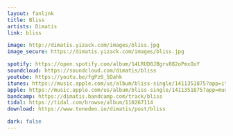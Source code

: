 ```yaml
---
layout: fanlink
title: Bliss
artists: Dimatis
link: bliss

image: http://dimatis.yizack.com/images/bliss.jpg
image_secure: https://dimatis.yizack.com/images/bliss.jpg

spotify: https://open.spotify.com/album/14LRUD8JBgrv882oPmxOuY
soundcloud: https://soundcloud.com/dimatis/bliss
youtube: https://youtu.be/fgPz0_5Dahk
itunes: https://music.apple.com/us/album/bliss-single/1411351875?app=itunes
apple: https://music.apple.com/us/album/bliss-single/1411351875?app=music
bandcamp: https://dimatis.bandcamp.com/track/bliss
tidal: https://tidal.com/browse/album/110267114
download: https://www.toneden.io/dimatis/post/bliss

dark: false
---
```

